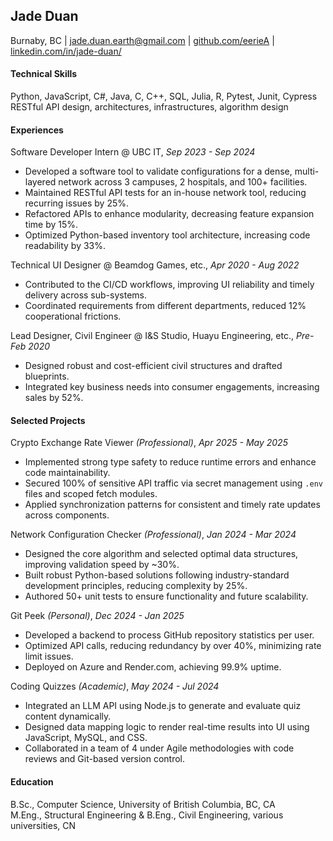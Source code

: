 ## Jade Duan

Burnaby, BC | jade.duan.earth@gmail.com | [github.com/eerieA](https://github.com/eerieA) | [linkedin.com/in/jade-duan/](https://www.linkedin.com/in/jade-duan/)

#### Technical Skills

Python, JavaScript, C#, Java, C, C++, SQL, Julia, R, Pytest, Junit, Cypress  
RESTful API design, architectures, infrastructures, algorithm design

#### Experiences  

Software Developer Intern @ UBC IT, *Sep 2023 - Sep 2024*  
- Developed a software tool to validate configurations for a dense, multi-layered network across 3 campuses, 2 hospitals, and 100+ facilities.  
- Maintained RESTful API tests for an in-house network tool, reducing recurring issues by 25%.  
- Refactored APIs to enhance modularity, decreasing feature expansion time by 15%.  
- Optimized Python-based inventory tool architecture, increasing code readability by 33%.

Technical UI Designer @ Beamdog Games, etc., *Apr 2020 - Aug 2022*  
- Contributed to the CI/CD workflows, improving UI reliability and timely delivery across sub-systems.
- Coordinated requirements from different departments, reduced 12% cooperational frictions.

Lead Designer, Civil Engineer @ I&S Studio, Huayu Engineering, etc., *Pre-Feb 2020*  
- Designed robust and cost-efficient civil structures and drafted blueprints.  
- Integrated key business needs into consumer engagements, increasing sales by 52%.

#### Selected Projects

Crypto Exchange Rate Viewer *(Professional)*, *Apr 2025 - May 2025*  
- Implemented strong type safety to reduce runtime errors and enhance code maintainability.  
- Secured 100% of sensitive API traffic via secret management using `.env` files and scoped fetch modules.  
- Applied synchronization patterns for consistent and timely rate updates across components.

Network Configuration Checker *(Professional)*, *Jan 2024 - Mar 2024*  
- Designed the core algorithm and selected optimal data structures, improving validation speed by ~30%.  
- Built robust Python-based solutions following industry-standard development principles, reducing complexity by 25%.  
- Authored 50+ unit tests to ensure functionality and future scalability.

Git Peek *(Personal)*, *Dec 2024 - Jan 2025*  
- Developed a backend to process GitHub repository statistics per user.  
- Optimized API calls, reducing redundancy by over 40%, minimizing rate limit issues.  
- Deployed on Azure and Render.com, achieving 99.9% uptime.

Coding Quizzes *(Academic)*, *May 2024 - Jul 2024*  
- Integrated an LLM API using Node.js to generate and evaluate quiz content dynamically.  
- Designed data mapping logic to render real-time results into UI using JavaScript, MySQL, and CSS.  
- Collaborated in a team of 4 under Agile methodologies with code reviews and Git-based version control.

#### Education

B.Sc., Computer Science, University of British Columbia, BC, CA  
M.Eng., Structural Engineering & B.Eng., Civil Engineering, various universities, CN